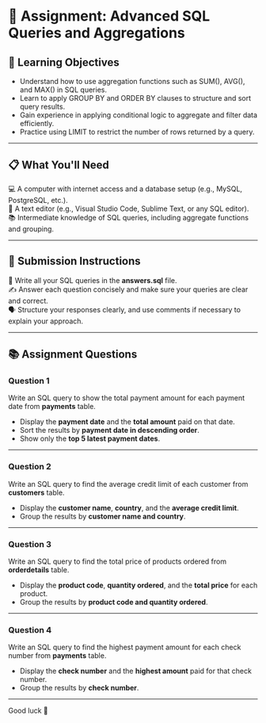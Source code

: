 # 📝 Assignment: Advanced SQL Queries and Aggregations

## 🎯 Learning Objectives  
- Understand how to use aggregation functions such as SUM(), AVG(), and MAX() in SQL queries.  
- Learn to apply GROUP BY and ORDER BY clauses to structure and sort query results.  
- Gain experience in applying conditional logic to aggregate and filter data efficiently.  
- Practice using LIMIT to restrict the number of rows returned by a query.

---

## 📋 What You'll Need  
💻 A computer with internet access and a database setup (e.g., MySQL, PostgreSQL, etc.).  
📝 A text editor (e.g., Visual Studio Code, Sublime Text, or any SQL editor).  
📚 Intermediate knowledge of SQL queries, including aggregate functions and grouping.

---

## 📝 Submission Instructions  
📂 Write all your SQL queries in the **answers.sql** file.  
✍️ Answer each question concisely and make sure your queries are clear and correct.  
🗣️ Structure your responses clearly, and use comments if necessary to explain your approach.

---

## 📚 Assignment Questions    

### **Question 1**  
Write an SQL query to show the total payment amount for each payment date from **payments** table.  
- Display the **payment date** and the **total amount** paid on that date.  
- Sort the results by **payment date in descending order**.  
- Show only the **top 5 latest payment dates**.  

---

### **Question 2**  
Write an SQL query to find the average credit limit of each customer from **customers** table.  
- Display the **customer name**, **country**, and the **average credit limit**.  
- Group the results by **customer name and country**.  

---

### **Question 3**  
Write an SQL query to find the total price of products ordered from **orderdetails** table.  
- Display the **product code**, **quantity ordered**, and the **total price** for each product.  
- Group the results by **product code and quantity ordered**.  

---

### **Question 4** 

Write an SQL query to find the highest payment amount for each check number from **payments** table.  
- Display the **check number** and the **highest amount** paid for that check number.  
- Group the results by **check number**.  

---

Good luck 🚀
